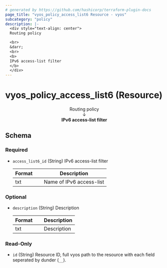 ```yaml
---
# generated by https://github.com/hashicorp/terraform-plugin-docs
page_title: "vyos_policy_access_list6 Resource - vyos"
subcategory: "policy"
description: |-
  <div style="text-align: center">
  Routing policy

  <br>
  &darr;
  <br>
  <b>
  IPv6 access-list filter
  </b>
  </div>
---
```


# vyos_policy_access_list6 (Resource)

<div style="text-align: center">
Routing policy

<br>
&darr;
<br>
<b>
IPv6 access-list filter
</b>
</div>



<!-- schema generated by tfplugindocs -->
## Schema

### Required

- `access_list6_id` (String) IPv6 access-list filter

    |  Format  &emsp;|  Description               |
    |----------------|----------------------------|
    |  txt     &emsp;|  Name of IPv6 access-list  |

### Optional

- `description` (String) Description

    |  Format  &emsp;|  Description  |
    |----------------|---------------|
    |  txt     &emsp;|  Description  |

### Read-Only

- `id` (String) Resource ID, full vyos path to the resource with each field seperated by dunder (`__`).
